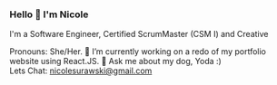 ### Hello 👋 I'm Nicole

I'm a Software Engineer, Certified ScrumMaster (CSM I) and Creative

Pronouns: She/Her. 
🔭 I’m currently working on a redo of my portfolio website using React.JS. 
 💬 Ask me about my dog, Yoda :)  
Lets Chat: nicolesurawski@gmail.com  
<!--
**NSurawski/NSurawski** is a ✨ _special_ ✨ repository because its `README.md` (this file) appears on your GitHub profile.

Here are some ideas to get you started:

- 🔭 I’m currently working on ...
- 🌱 I’m currently learning ...
- 👯 I’m looking to collaborate on ...
- 🤔 I’m looking for help with ...
- 💬 Ask me about ...
- 📫 How to reach me: ...
- 😄 Pronouns: ...
- ⚡ Fun fact: ...
-->
